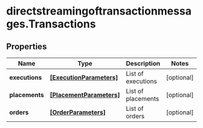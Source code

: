 # directstreamingoftransactionmessages.Transactions

## Properties

Name | Type | Description | Notes
------------ | ------------- | ------------- | -------------
**executions** | [**[ExecutionParameters]**](ExecutionParameters.md) | List of executions | [optional] 
**placements** | [**[PlacementParameters]**](PlacementParameters.md) | List of placements | [optional] 
**orders** | [**[OrderParameters]**](OrderParameters.md) | List of orders | [optional] 


